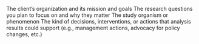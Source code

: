 The client’s organization and its mission and goals
The research questions you plan to focus on and why they matter
The study organism or phenomenon
The kind of decisions, interventions, or actions that analysis results could support (e.g., management actions, advocacy for policy changes, etc.)

